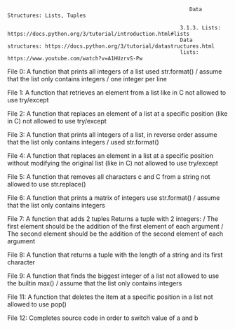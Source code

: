                                                               Data Structures: Lists, Tuples

                                                           3.1.3. Lists: https://docs.python.org/3/tutorial/introduction.html#lists
                                                           Data structures: https://docs.python.org/3/tutorial/datastructures.html
                                                           lists: https://www.youtube.com/watch?v=A1HUzrvS-Pw
File 0: A function that prints all integers of a list
        used str.format() / assume that the list only contains integers / one integer per line

File 1: A function that retrieves an element from a list like in C
        not allowed to use try/except

File 2:  A function that replaces an element of a list at a specific position (like in C)
         not allowed to use try/except

File 3: A function that prints all integers of a list, in reverse order
        assume that the list only contains integers / used str.format()

File 4: A function that replaces an element in a list at a specific position without modifying the original list (like in C)
        not allowed to use try/except

File 5: A function that removes all characters c and C from a string
        not allowed to use str.replace()
        
File 6: A function that prints a matrix of integers
        use str.format() / assume that the list only contains integers
        
File 7: A function that adds 2 tuples
        Returns a tuple with 2 integers: / The first element should be the addition of the first element of each argument / The second element should be the addition of the second element of each argument
        
File 8: A function that returns a tuple with the length of a string and its first character

File 9: A function that finds the biggest integer of a list
        not allowed to use the builtin max() / assume that the list only contains integers

File 11: A function that deletes the item at a specific position in a list
           not allowed to use pop()
           
File 12: Completes source code in order to switch value of a and b
